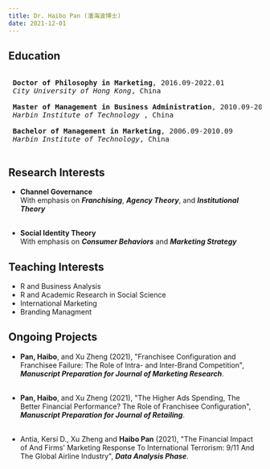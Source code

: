 ```yaml
---
title: Dr. Haibo Pan (潘海波博士)
date: 2021-12-01
---
```


## Education

<pre> 
<b> Doctor of Philosophy in Marketing</b>, 2016.09-2022.01 
<em> City University of Hong Kong</em>, China

<b> Master of Management in Business Administration</b>, 2010.09-2013.01 
<em> Harbin Institute of Technology </em>, China

<b> Bachelor of Management in Marketing</b>, 2006.09-2010.09
<i> Harbin Institute of Technology</i>, China

</pre>

## Research Interests

-   **Channel Governance** <br> With emphasis on ***Franchising***, ***Agency Theory***, and ***Institutional Theory*** <br> <br>

-   **Social Identity Theory** <br> With emphasis on ***Consumer Behaviors*** and ***Marketing Strategy***

## Teaching Interests

-   R and Business Analysis
-   R and Academic Research in Social Science
-   International Marketing
-   Branding Managment

## Ongoing Projects

-   **Pan, Haibo**, and Xu Zheng (2021), "Franchisee Configuration and Franchisee Failure: The Role of Intra- and Inter-Brand Competition", ***Manuscript Preparation for Journal of Marketing Research***. <br> <br>

-   **Pan, Haibo**, and Xu Zheng (2021), "The Higher Ads Spending, The Better Financial Performance? The Role of Franchisee Configuration", ***Manuscript Preparation for Journal of Retailing***. <br> <br>

-   Antia, Kersi D., Xu Zheng and **Haibo Pan** (2021), "The Financial Impact of And Firms' Marketing Response To International Terrorism: 9/11 And The Global Airline Industry", ***Data Analysis Phase***.
